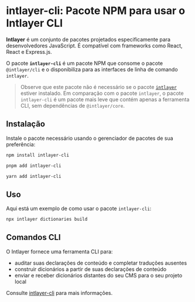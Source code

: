 # intlayer-cli: Pacote NPM para usar o Intlayer CLI

**Intlayer** é um conjunto de pacotes projetados especificamente para desenvolvedores JavaScript. É compatível com frameworks como React, React e Express.js.

O pacote **`intlayer-cli`** é um pacote NPM que consome o pacote `@intlayer/cli` e o disponibiliza para as interfaces de linha de comando `intlayer`.

> Observe que este pacote não é necessário se o pacote [`intlayer`](https://github.com/aymericzip/intlayer/tree/main/docs/pt/packages/intlayer/index.md) estiver instalado. Em comparação com o pacote `intlayer`, o pacote `intlayer-cli` é um pacote mais leve que contém apenas a ferramenta CLI, sem dependências de `@intlayer/core`.

## Instalação

Instale o pacote necessário usando o gerenciador de pacotes de sua preferência:

```bash packageManager="npm"
npm install intlayer-cli
```

```bash packageManager="pnpm"
pnpm add intlayer-cli
```

```bash packageManager="yarn"
yarn add intlayer-cli
```

## Uso

Aqui está um exemplo de como usar o pacote `intlayer-cli`:

```bash
npx intlayer dictionaries build
```

## Comandos CLI

O Intlayer fornece uma ferramenta CLI para:

- auditar suas declarações de conteúdo e completar traduções ausentes
- construir dicionários a partir de suas declarações de conteúdo
- enviar e receber dicionários distantes do seu CMS para o seu projeto local

Consulte [intlayer-cli](https://github.com/aymericzip/intlayer/blob/main/docs/pt/intlayer_cli.md) para mais informações.
